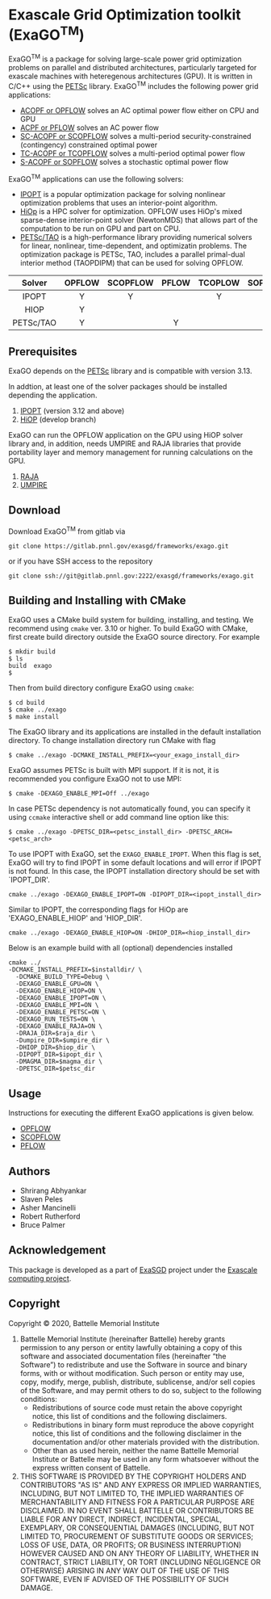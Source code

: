 # <b>Exa</b>scale <b>G</b>rid <b>O</b>ptimization toolkit (ExaGO<sup>TM</sup>)
ExaGO<sup>TM</sup> is a package for solving large-scale power grid optimization problems on parallel and distributed architectures, particularly targeted for exascale machines with heteregenous architectures (GPU). It is written in C/C++ using the [PETSc](https://www.mcs.anl.gov/petsc/) library. ExaGO<sup>TM</sup> includes the following power grid applications:

- [ACOPF or OPFLOW](docs/web/opflow.md) solves an AC optimal power flow either on CPU and GPU
- [ACPF or PFLOW](docs/web/pflow.md) solves an AC power flow
- [SC-ACOPF or SCOPFLOW](docs/web/scopflow.md) solves a multi-period security-constrained (contingency) constrained optimal power
- [TC-ACOPF or TCOPFLOW](docs/web/tcopflow.md) solves a multi-period optimal power flow
- [S-ACOPF or SOPFLOW](docs/web/sopflow.md) solves a stochastic optimal power flow


ExaGO<sup>TM</sup> applications can use the following solvers:

- [IPOPT](https://github.com/coin-or/Ipopt) is a popular optimization package for solving nonlinear optimization problems that uses an interior-point algorithm.
- [HiOp](https://github.com/LLNL/hiop) is a HPC solver for optimization. OPFLOW uses HiOp's mixed sparse-dense interior-point solver (NewtonMDS) that allows part of the computation to be run on GPU and part on CPU.
- [PETSc/TAO](https://www.mcs.anl.gov/petsc/) is a high-performance library providing numerical solvers for linear, nonlinear, time-dependent, and optimizatin problems. The optimization package is PETSc, TAO, includes a parallel primal-dual interior method (TAOPDIPM) that can be used for solving OPFLOW.


|  Solver    | OPFLOW | SCOPFLOW  | PFLOW | TCOPLOW | SOPFLOW |
|:----------:|:------:|:---------:|:-----:|:-------:|:-------:|
| IPOPT      | Y      | Y         |       | Y       | Y       | 
| HIOP       | Y      |           |       |         |         |
| PETSc/TAO  | Y      |           | Y     |         |         |


## Prerequisites
ExaGO depends on the [PETSc](docs/web/petsc_install.md) library and is compatible with version 3.13.

In addtion, at least one of the solver packages should be installed depending the application.
1. [IPOPT](docs/web/ipopt_install.md) (version 3.12 and above)
1. [HiOP](docs/web/hiop_install.md) (develop branch)

ExaGO can run the OPFLOW application on the GPU using HiOP solver library and, in addition, needs UMPIRE and RAJA libraries that provide portability layer and memory management for running calculations on the GPU.
1. [RAJA](https://github.com/LLNL/RAJA)
1. [UMPIRE](https://github.com/LLNL/Umpire) 

## Download
Download ExaGO<sup>TM</sup> from gitlab via
```
git clone https://gitlab.pnnl.gov/exasgd/frameworks/exago.git
```
or if you have SSH access to the repository
```
git clone ssh://git@gitlab.pnnl.gov:2222/exasgd/frameworks/exago.git
```

## Building and Installing with CMake
ExaGO uses a CMake build system for building, installing, and testing. We recommend using `cmake` ver. 3.10 or higher. To build
ExaGO with CMake, first create build directory outside the ExaGO source directory. For example
```shell
$ mkdir build
$ ls
build  exago
$
```
Then from build directory configure ExaGO using `cmake`:
```shell
$ cd build
$ cmake ../exago
$ make install
```
The ExaGO library and its applications are installed in the default installation
directory. To change installation directory run CMake with flag
```
$ cmake ../exago -DCMAKE_INSTALL_PREFIX=<your_exago_install_dir>
```
ExaGO assumes PETSc is built with MPI support. If it is not, it is recommended
you configure ExaGO not to use MPI: 
```
$ cmake -DEXAGO_ENABLE_MPI=Off ../exago
```
In case PETSc dependency is not automatically found, you can specify it using
`ccmake` interactive shell or add command line option like this:
```
$ cmake ../exago -DPETSC_DIR=<petsc_install_dir> -DPETSC_ARCH=<petsc_arch>
```

To use IPOPT with ExaGO, set the `EXAGO_ENABLE_IPOPT`. When this flag is set, ExaGO will try to find IPOPT in some default locations and will error if IPOPT is not found. In this case, the IPOPT installation directory should be set with `IPOPT_DIR'.
```
cmake ../exago -DEXAGO_ENABLE_IPOPT=ON -DIPOPT_DIR=<ipopt_install_dir>
```

Similar to IPOPT, the corresponding flags for HiOp are 'EXAGO_ENABLE_HIOP' and 'HIOP_DIR'.
```
cmake ../exago -DEXAGO_ENABLE_HIOP=ON -DHIOP_DIR=<hiop_install_dir>
```

Below is an example build with all (optional) dependencies installed
```
cmake ../
-DCMAKE_INSTALL_PREFIX=$installdir/ \
  -DCMAKE_BUILD_TYPE=Debug \
  -DEXAGO_ENABLE_GPU=ON \
  -DEXAGO_ENABLE_HIOP=ON \
  -DEXAGO_ENABLE_IPOPT=ON \
  -DEXAGO_ENABLE_MPI=ON \
  -DEXAGO_ENABLE_PETSC=ON \
  -DEXAGO_RUN_TESTS=ON \
  -DEXAGO_ENABLE_RAJA=ON \
  -DRAJA_DIR=$raja_dir \
  -Dumpire_DIR=$umpire_dir \
  -DHIOP_DIR=$hiop_dir \
  -DIPOPT_DIR=$ipopt_dir \
  -DMAGMA_DIR=$magma_dir \
  -DPETSC_DIR=$petsc_dir
```

## Usage
Instructions for executing the different ExaGO applications is given below.
- [OPFLOW](docs/web/opflow.md)
- [SCOPFLOW](docs/web/scopflow.md)
- [PFLOW](docs/web/pflow.md)

## Authors
- Shrirang Abhyankar
- Slaven Peles
- Asher Mancinelli
- Robert Rutherford
- Bruce Palmer

## Acknowledgement
This package is developed as a part of [ExaSGD](https://www.exascaleproject.org/wp-content/uploads/2019/10/ExaSGD.pdf) project under the [Exascale computing project](https://www.exascaleproject.org/).

## Copyright

Copyright &copy; 2020, Battelle Memorial Institute

1. Battelle Memorial Institute (hereinafter Battelle) hereby grants permission to any person or entity lawfully obtaining a copy of this software and associated documentation files (hereinafter “the Software”) to redistribute and use the Software in source and binary forms, with or without modification.  Such person or entity may use, copy, modify, merge, publish, distribute, sublicense, and/or sell copies of the Software, and may permit others to do so, subject to the following conditions:
   - Redistributions of source code must retain the above copyright notice, this list of conditions and the following disclaimers. 
   - Redistributions in binary form must reproduce the above copyright notice, this list of conditions and the following disclaimer in the documentation and/or other materials provided with the distribution. 
   - Other than as used herein, neither the name Battelle Memorial Institute or Battelle may be used in any form whatsoever without the express written consent of Battelle.  
1. THIS SOFTWARE IS PROVIDED BY THE COPYRIGHT HOLDERS AND CONTRIBUTORS "AS IS" AND ANY EXPRESS OR IMPLIED WARRANTIES, INCLUDING, BUT NOT LIMITED TO, THE IMPLIED WARRANTIES OF MERCHANTABILITY AND FITNESS FOR A PARTICULAR PURPOSE ARE DISCLAIMED. IN NO EVENT SHALL BATTELLE OR CONTRIBUTORS BE LIABLE FOR ANY DIRECT, INDIRECT, INCIDENTAL, SPECIAL, EXEMPLARY, OR CONSEQUENTIAL DAMAGES (INCLUDING, BUT NOT LIMITED TO, PROCUREMENT OF SUBSTITUTE GOODS OR SERVICES; LOSS OF USE, DATA, OR PROFITS; OR BUSINESS INTERRUPTION) HOWEVER CAUSED AND ON ANY THEORY OF LIABILITY, WHETHER IN CONTRACT, STRICT LIABILITY, OR TORT (INCLUDING NEGLIGENCE OR OTHERWISE) ARISING IN ANY WAY OUT OF THE USE OF THIS SOFTWARE, EVEN IF ADVISED OF THE POSSIBILITY OF SUCH DAMAGE.